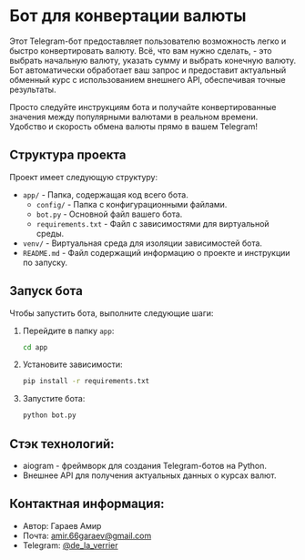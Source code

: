 # Бот для конвертации валюты

Этот Telegram-бот предоставляет пользователю возможность легко и быстро конвертировать валюту. Всё, что вам нужно сделать, - это выбрать начальную валюту, указать сумму и выбрать конечную валюту. Бот автоматически обработает ваш запрос и предоставит актуальный обменный курс с использованием внешнего API, обеспечивая точные результаты.

Просто следуйте инструкциям бота и получайте конвертированные значения между популярными валютами в реальном времени. Удобство и скорость обмена валюты прямо в вашем Telegram!

## Структура проекта

Проект имеет следующую структуру:

- `app/` - Папка, содержащая код всего бота.
  - `config/` - Папка с конфигурационными файлами.
  - `bot.py` - Основной файл вашего бота.
  - `requirements.txt` - Файл с зависимостями для виртуальной среды.
- `venv/` - Виртуальная среда для изоляции зависимостей бота.
- `README.md` - Файл содержащий информацию о проекте и инструкции по запуску.


## Запуск бота

Чтобы запустить бота, выполните следующие шаги:

1. Перейдите в папку `app`:

   ```bash
   cd app 
2. Установите зависимости:
   ```bash
   pip install -r requirements.txt
3. Запустите бота:
   ```bash
   python bot.py
## Стэк технологий:
- aiogram - фреймворк для создания Telegram-ботов на Python.
- Внешнее API для получения актуальных данных о курсах валют.

## Контактная информация:
- Автор: Гараев Амир
- Почта: amir.66garaev@gmail.com
- Telegram: [@de_la_verrier](https://t.me/de_la_verrier)